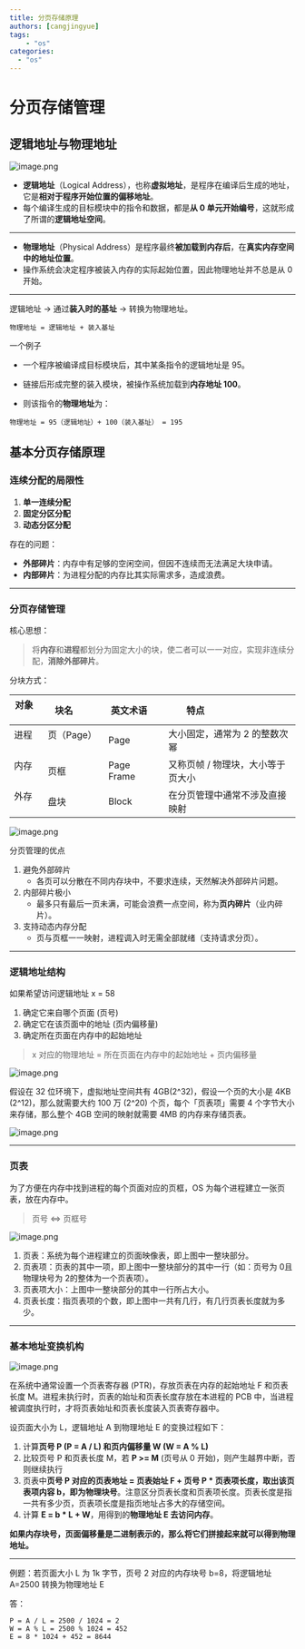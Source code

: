 ```yaml
---
title: 分页存储原理 
authors: [cangjingyue]
tags: 
    - "os"
categories:
  - "os"
---
```


# 分页存储管理

## 逻辑地址与物理地址

![image.png](https://cangjingyue.oss-cn-hangzhou.aliyuncs.com/picgo/20250419173643.png)

- **逻辑地址**（Logical Address），也称**虚拟地址**，是程序在编译后生成的地址，它是**相对于程序开始位置的偏移地址**。
- 每个编译生成的目标模块中的指令和数据，都是**从 0 单元开始编号**，这就形成了所谓的**逻辑地址空间**。

- --  

- **物理地址**（Physical Address）是程序最终**被加载到内存后**，在**真实内存空间中的地址位置**。
- 操作系统会决定程序被装入内存的实际起始位置，因此物理地址并不总是从 0 开始。

---

逻辑地址 → 通过**装入时的基址** → 转换为物理地址。

```text
物理地址 = 逻辑地址 + 装入基址
```

一个例子

- 一个程序被编译成目标模块后，其中某条指令的逻辑地址是 95。
    
- 链接后形成完整的装入模块，被操作系统加载到**内存地址 100**。
    
- 则该指令的**物理地址**为：

```text
物理地址 = 95（逻辑地址）+ 100（装入基址） = 195
```

## 基本分页存储原理

### 连续分配的局限性

1. **单一连续分配**
2. **固定分区分配**
3. **动态分区分配**

  存在的问题：

- **外部碎片**：内存中有足够的空闲空间，但因不连续而无法满足大块申请。
- **内部碎片**：为进程分配的内存比其实际需求多，造成浪费。

---

### 分页存储管理

核心思想：

> 将**内存**和**进程**都划分为固定大小的块，使二者可以一一对应，实现非连续分配，**消除外部碎片**。

分块方式：

| 对象     | 块名         | 英文术语     | 特点                             |
|----------|--------------|--------------|----------------------------------|
| 进程     | 页（Page）   | Page         | 大小固定，通常为 2 的整数次幂     |
| 内存     | 页框         | Page Frame   | 又称页帧 / 物理块，大小等于页大小 |
| 外存     | 盘块         | Block        | 在分页管理中通常不涉及直接映射   |

![image.png](https://cangjingyue.oss-cn-hangzhou.aliyuncs.com/picgo/20250419192716.png)

分页管理的优点

1. 避免外部碎片
	- 各页可以分散在不同内存块中，不要求连续，天然解决外部碎片问题。
2. 内部碎片极小
	- 最多只有最后一页未满，可能会浪费一点空间，称为**页内碎片**（业内碎片）。
3. 支持动态内存分配
	- 页与页框一一映射，进程调入时无需全部就绪（支持请求分页）。

---

### 逻辑地址结构

如果希望访问逻辑地址 x = 58

1. 确定它来自哪个页面 (页号)
2. 确定它在该页面中的地址 (页内偏移量)
3. 确定所在页面在内存中的起始地址

> x 对应的物理地址 = 所在页面在内存中的起始地址 + 页内偏移量

![image.png](https://cangjingyue.oss-cn-hangzhou.aliyuncs.com/picgo/20250419194238.png)

假设在 32 位环境下，虚拟地址空间共有 4GB(2^32)，假设一个页的大小是 4KB (2^12)，那么就需要大约 100 万 (2^20) 个页，每个「页表项」需要 4 个字节大小来存储，那么整个 4GB 空间的映射就需要 4MB 的内存来存储页表。

![image.png](https://cangjingyue.oss-cn-hangzhou.aliyuncs.com/picgo/20250419195652.png)

---

### 页表

为了方便在内存中找到进程的每个页面对应的页框，OS 为每个进程建立一张页表，放在内存中。

> 页号 <=> 页框号

![image.png](https://cangjingyue.oss-cn-hangzhou.aliyuncs.com/picgo/20250419200903.png)

1. 页表：系统为每个进程建立的页面映像表，即上图中一整块部分。
2. 页表项：页表的其中一项，即上图中一整块部分的其中一行（如：页号为 0且物理块号为 2的整体为一个页表项）。
3. 页表项大小：上图中一整块部分的其中一行所占大小。
4. 页表长度：指页表项的个数，即上图中一共有几行，有几行页表长度就为多少。

---

### 基本地址变换机构


![image.png](https://cangjingyue.oss-cn-hangzhou.aliyuncs.com/picgo/20250419201552.png)

在系统中通常设置一个页表寄存器 (PTR)，存放页表在内存的起始地址 F 和页表长度 M。进程未执行时，页表的始址和页表长度存放在本进程的 PCB 中，当进程被调度执行时，才将页表始址和页表长度装入页表寄存器中。

设页面大小为 L，逻辑地址 A 到物理地址 E 的变换过程如下：

1. 计算**页号 P (P = A / L) 和页内偏移量 W (W = A % L)**
2. 比较页号 P 和页表长度 M，若 **P >= M** (页号从 0 开始)，则产生越界中断，否则继续执行
3. 页表中**页号 P 对应的页表地址 = 页表始址 F + 页号 P * 页表项长度，取出该页表项内容 b，即为物理块号**。注意区分页表长度和页表项长度。页表长度是指一共有多少页，页表项长度是指页地址占多大的存储空间。
4. 计算 **E = b * L + W**，用得到的**物理地址 E 去访问内存**。

**如果内存块号，页面偏移量是二进制表示的，那么将它们拼接起来就可以得到物理地址。**

---

例题：若页面大小 L 为 1k 字节，页号 2 对应的内存块号 b=8，将逻辑地址 A=2500 转换为物理地址 E

答：
```text
P = A / L = 2500 / 1024 = 2
W = A % L = 2500 % 1024 = 452
E = 8 * 1024 + 452 = 8644
```



